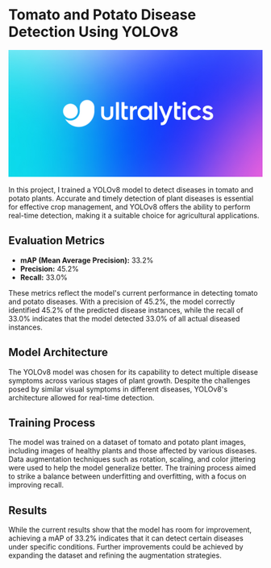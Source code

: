 # Tomato and Potato Disease Detection Using YOLOv8

![Tomato and Potato Disease Detection](https://github.com/Nishant2018/YOLO-v8---Tomato-Potato--Disease---Detection/blob/main/2.png)

In this project, I trained a YOLOv8 model to detect diseases in tomato and potato plants. Accurate and timely detection of plant diseases is essential for effective crop management, and YOLOv8 offers the ability to perform real-time detection, making it a suitable choice for agricultural applications.

## Evaluation Metrics
- **mAP (Mean Average Precision):** 33.2%   
- **Precision:** 45.2%   
- **Recall:** 33.0%   

These metrics reflect the model's current performance in detecting tomato and potato diseases. With a precision of 45.2%, the model correctly identified 45.2% of the predicted disease instances, while the recall of 33.0% indicates that the model detected 33.0% of all actual diseased instances.

## Model Architecture
The YOLOv8 model was chosen for its capability to detect multiple disease symptoms across various stages of plant growth. Despite the challenges posed by similar visual symptoms in different diseases, YOLOv8's architecture allowed for real-time detection.

## Training Process
The model was trained on a dataset of tomato and potato plant images, including images of healthy plants and those affected by various diseases. Data augmentation techniques such as rotation, scaling, and color jittering were used to help the model generalize better. The training process aimed to strike a balance between underfitting and overfitting, with a focus on improving recall.

## Results
While the current results show that the model has room for improvement, achieving a mAP of 33.2% indicates that it can detect certain diseases under specific conditions. Further improvements could be achieved by expanding the dataset and refining the augmentation strategies.



